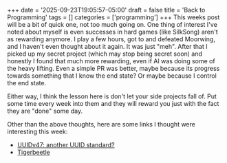 +++
date = '2025-09-23T19:05:57-05:00'
draft = false
title = 'Back to Programming'
tags = []
categories = ['programming']
+++
This weeks post will be a bit of quick one, not too much going on. One thing of interest I've noted about myself is even successes in hard games (like SilkSong) aren't as rewarding anymore. I play a few hours, got to and defeated Moorwing, and I haven't even thought about it again. It was just "meh". After that I picked up my secret project (which may stop being secret soon) and honestly I found that much more rewarding, even if AI was doing some of the heavy lifting. Even a simple PR was better, maybe because its progress towards something that I know the end state? Or maybe because I control the end state. 

Either way, I think the lesson here is don't let your side projects fall of. Put some time every week into them and they will reward you just with the fact they are "done" some day.

Other than the above thoughts, here are some links I thought were interesting this week:
- [UUIDv47: another UUID standard?](https://github.com/ali-master/uuidv47)
- [Tigerbeetle](https://tigerbeetle.com/)